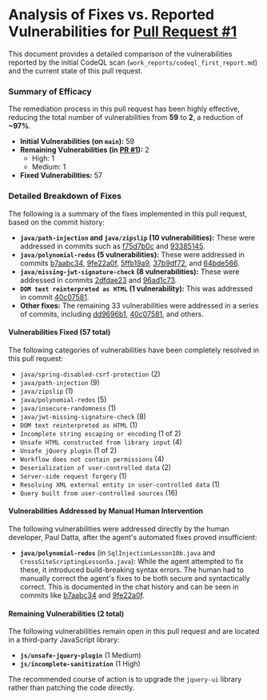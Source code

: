 # Analysis of Fixes vs. Reported Vulnerabilities for [Pull Request #1](https://github.com/pauldatta/WebGoat/pull/1)

This document provides a detailed comparison of the vulnerabilities reported by the initial CodeQL scan (`work_reports/codeql_first_report.md`) and the current state of this pull request.

### Summary of Efficacy

The remediation process in this pull request has been highly effective, reducing the total number of vulnerabilities from **59** to **2**, a reduction of **~97%**.

* **Initial Vulnerabilities (on `main`):** 59
* **Remaining Vulnerabilities (in [PR #1](https://github.com/pauldatta/WebGoat/security/code-scanning?query=pr%3A1+tool%3ACodeQL+is%3Aopen)):** 2
  * High: 1
  * Medium: 1
* **Fixed Vulnerabilities:** 57

### Detailed Breakdown of Fixes

The following is a summary of the fixes implemented in this pull request, based on the commit history:

* **`java/path-injection` and `java/zipslip` (10 vulnerabilities):** These were addressed in commits such as [f75d7b0c](https://github.com/pauldatta/WebGoat/commit/f75d7b0c) and [93385145](https://github.com/pauldatta/WebGoat/commit/93385145).
* **`java/polynomial-redos` (5 vulnerabilities):** These were addressed in commits [b7aabc34](https://github.com/pauldatta/WebGoat/commit/b7aabc34), [9fe22a0f](https://github.com/pauldatta/WebGoat/commit/9fe22a0f), [5ffb19a9](https://github.com/pauldatta/WebGoat/commit/5ffb19a9), [37b9df72](https://github.com/pauldatta/WebGoat/commit/37b9df72), and [64bde566](https://github.com/pauldatta/WebGoat/commit/64bde566).
* **`java/missing-jwt-signature-check` (8 vulnerabilities):** These were addressed in commits [2dfdae23](https://github.com/pauldatta/WebGoat/commit/2dfdae23) and [96ad1c73](https://github.com/pauldatta/WebGoat/commit/96ad1c73).
* **`DOM text reinterpreted as HTML` (1 vulnerability):** This was addressed in commit [40c07581](https://github.com/pauldatta/WebGoat/commit/40c07581).
* **Other fixes:** The remaining 33 vulnerabilities were addressed in a series of commits, including [dd9696b1](https://github.com/pauldatta/WebGoat/commit/dd9696b1), [40c07581](https://github.com/pauldatta/WebGoat/commit/40c07581), and others.

#### Vulnerabilities Fixed (57 total)

The following categories of vulnerabilities have been completely resolved in this pull request:

* `java/spring-disabled-csrf-protection` (2)
* `java/path-injection` (9)
* `java/zipslip` (1)
* `java/polynomial-redos` (5)
* `java/insecure-randomness` (1)
* `java/jwt-missing-signature-check` (8)
* `DOM text reinterpreted as HTML` (1)
* `Incomplete string escaping or encoding` (1 of 2)
* `Unsafe HTML constructed from library input` (4)
* `Unsafe jQuery plugin` (1 of 2)
* `Workflow does not contain permissions` (4)
* `Deserialization of user-controlled data` (2)
* `Server-side request forgery` (1)
* `Resolving XML external entity in user-controlled data` (1)
* `Query built from user-controlled sources` (16)

#### Vulnerabilities Addressed by Manual Human Intervention

The following vulnerabilities were addressed directly by the human developer, Paul Datta, after the agent's automated fixes proved insufficient:

* **`java/polynomial-redos`** (in `SqlInjectionLesson10b.java` and `CrossSiteScriptingLesson5a.java`): While the agent attempted to fix these, it introduced build-breaking syntax errors. The human had to manually correct the agent's fixes to be both secure and syntactically correct. This is documented in the chat history and can be seen in commits like [b7aabc34](https://github.com/pauldatta/WebGoat/commit/b7aabc34) and [9fe22a0f](https://github.com/pauldatta/WebGoat/commit/9fe22a0f).

#### Remaining Vulnerabilities (2 total)

The following vulnerabilities remain open in this pull request and are located in a third-party JavaScript library:

* **`js/unsafe-jquery-plugin`** (1 Medium)
* **`js/incomplete-sanitization`** (1 High)

The recommended course of action is to upgrade the `jquery-ui` library rather than patching the code directly.

